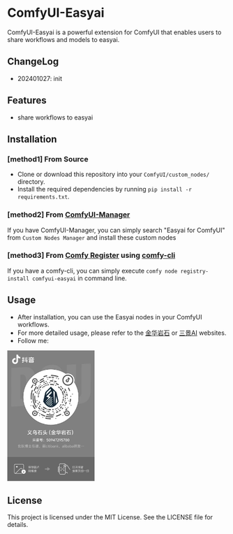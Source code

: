 # ComfyUI-Easyai
ComfyUI-Easyai is a powerful extension for ComfyUI that enables users to share workflows and models to easyai.

## ChangeLog
- 202401027: init

## Features
- share workflows to easyai

## Installation
### [method1] From Source
- Clone or download this repository into your `ComfyUI/custom_nodes/` directory.
- Install the required dependencies by running `pip install -r requirements.txt`.

### [method2] From [ComfyUI-Manager](https://github.com/ltdrdata/ComfyUI-Manager)
If you have ComfyUI-Manager, you can simply search "Easyai for ComfyUI" from `Custom Nodes Manager` and install these custom nodes 

### [method3] From [Comfy Register](https://registry.comfy.org/) using [comfy-cli](https://github.com/Comfy-Org/comfy-cli)
If you have a comfy-cli, you can simply execute `comfy node registry-install comfyui-easyai` in command line.

## Usage
- After installation, you can use the Easyai nodes in your ComfyUI workflows.
- For more detailed usage, please refer to the [金华岩石](https://jinhuayanshi.cn) or [三景AI](https://easyai.jinhuayanshi.cn) websites.
- Follow me: 

<img src="./docs/douyin.jpg" width="200" />

## License
This project is licensed under the MIT License. See the LICENSE file for details.
